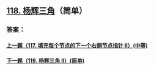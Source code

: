 ## [118. 杨辉三角](https://leetcode-cn.com/problems/pascals-triangle/)（简单）





### 答案：



#### [上一题（117. 填充每个节点的下一个右侧节点指针 II）(中等)](https://github.com/sdwwld/leetCode/blob/master/src/main/java/com/wld/java/leetcode/leetCode0117.md)

#### [下一题（119. 杨辉三角 II）(简单)](https://github.com/sdwwld/leetCode/blob/master/src/main/java/com/wld/java/leetcode/leetCode0119.md)